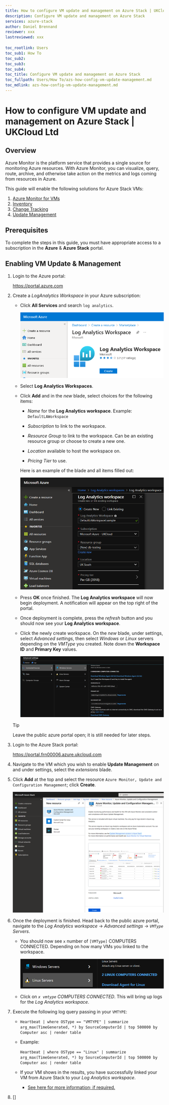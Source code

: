 ```yaml
---
title: How to configure VM update and management on Azure Stack | UKCloud Ltd
description: Configure VM update and management on Azure Stack
services: azure-stack
author: Daniel Brennand
reviewer: xxx
lastreviewed: xxx

toc_rootlink: Users
toc_sub1: How To
toc_sub2:
toc_sub3:
toc_sub4:
toc_title: Configure VM update and management on Azure Stack
toc_fullpath: Users/How To/azs-how-config-vm-update-management.md
toc_mdlink: azs-how-config-vm-update-management.md
---
```


# How to configure VM update and management on Azure Stack | UKCloud Ltd

## Overview

Azure Monitor is the platform service that provides a single source for monitoring Azure resources. With Azure Monitor, you can visualize, query, route, archive, and otherwise take action on the metrics and logs coming from resources in Azure.

This guide will enable the following solutions for Azure Stack VMs:

1. [Azure Monitor for VMs](https://docs.microsoft.com/en-us/azure/azure-monitor/insights/vminsights-overview)
2. [Inventory](https://docs.microsoft.com/en-us/azure/automation/automation-vm-inventory)
3. [Change Tracking](https://docs.microsoft.com/en-us/azure/automation/change-tracking)
4. [Update Management](https://docs.microsoft.com/en-us/azure/automation/automation-update-management)

## Prerequisites

To complete the steps in this guide, you must have appropriate access to a subscription in the **Azure** & **Azure Stack** portal.

## Enabling VM Update & Management

1. Login to the Azure portal:

    <https://portal.azure.com>

2. Create a *LogAnalytics Workspace* in your Azure subscription:

    - Click **All Services** and search `log analytics`.
        
        ![All Services](images/azs-browser-search-log-analytics.png)
    
    - Select **Log Analytics Workspaces**.
    
    - Click **Add** and in the *new* blade, select choices for the following items:

        - *Name* for the **Log Analytics workspace**. Example: `DefaultLAWorkspace`
        
        - *Subscription* to link to the workspace.
        
        - *Resource Group* to link to the workspace. Can be an existing resource group or choose to create a new one.
        
        - *Location* available to host the workspace on.

        - *Pricing Tier* to use.

        Here is an example of the blade and all items filled out:

        ![Log Analytics workspace creation](images/azs-browser-example-log-analytics-workspace.PNG)

    - Press **OK** once finished. The **Log Analytics workspace** will now begin deployment. A notification will appear on the top right of the portal.
        
    - Once deployment is complete, press the *refresh* button and you should now see your **Log Analytics workspace**.

    - Click the newly create workspace. On the *new* blade, under settings, select *Advanced settings*, then select *Windows* or *Linux* servers depending on the *VMType* you created. 
    Note down the **Workspace ID** and **Primary Key** values.

        ![Log Analytics workspace advanced settings](images\azs-browser-log-analytics-workspace-advanced-settings.PNG)
    
    > [!TIP]
    > Leave the public azure portal open; it is still needed for later steps.
    
3. Login to the Azure Stack portal:

    <https://portal.frn00006.azure.ukcloud.com>

4. Navigate to the VM which you wish to enable **Update Management** on and under settings, select the *extensions* blade.

5. Click **Add** at the top and select the resource `Azure Monitor, Update and Configuration Management`; click **Create**.

    ![VM enable update management](images/azs-browser-log-analytics-enable-update-management.PNG)

6. Once the deployment is finished. Head back to the public azure portal, navigate to the *Log Analytics workspace* -> *Advanced settings* -> *`VMType` Servers*.

    - You should now see `x` number of `[VMType]` COMPUTERS CONNECTED. Depending on how many VMs you linked to the workspace.

        ![Log Analytics workspace computers connected](images/azs-browser-log-analytics-workspace-computers-connected.PNG)
    
    - Click on *`x vmtype` COMPUTERS CONNECTED*. This will bring up logs for the *Log Analytics workspace*.

7. Execute the following log query passing in your `VMTYPE`:

    - `Heartbeat | where OSType == "VMTYPE" | summarize arg_max(TimeGenerated, *) by SourceComputerId | top 500000 by Computer asc | render table`

    - Example: 

        `Heartbeat | where OSType == "Linux" | summarize arg_max(TimeGenerated, *) by SourceComputerId | top 500000 by Computer asc | render table`
    
    - If your VM shows in the results, you have successfully linked your VM from Azure Stack to your *Log Analytics workspace*.

        - [See here for more information; if required.](https://docs.microsoft.com/en-us/azure/automation/automation-update-management#confirm-that-non-azure-machines-are-onboarded)

8. []
